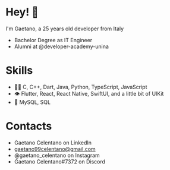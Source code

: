# Hey! 👋

I'm Gaetano, a 25 years old developer from Italy
- Bachelor Degree as IT Engineer
- Alumni at @developer-academy-unina

# Skills
  - 👨‍💻 C, C++, Dart, Java, Python, TypeScript, JavaScript
  - 👁️ Flutter, React, React Native, SwiftUI, and a little bit of UIKit
  - 💾 MySQL, SQL

# Contacts
- Gaetano Celentano on LinkedIn
- gaetano99celentano@gmail.com
- @gaetano_celentano on Instagram
- Gaetano Celentano#7372 on Discord
